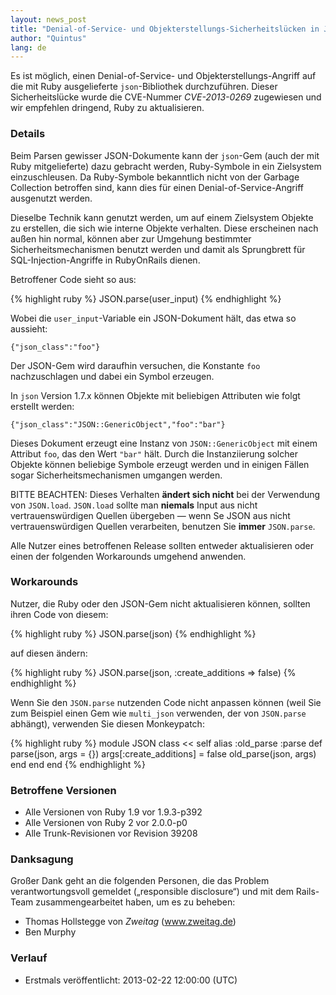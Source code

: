 ```yaml
---
layout: news_post
title: "Denial-of-Service- und Objekterstellungs-Sicherheitslücken in JSON (CVE-2013-0269)"
author: "Quintus"
lang: de
---
```


Es ist möglich, einen Denial-of-Service- und Objekterstellungs-Angriff
auf die mit Ruby ausgelieferte `json`-Bibliothek durchzuführen. Dieser
Sicherheitslücke wurde die CVE-Nummer *CVE-2013-0269* zugewiesen und wir
empfehlen dringend, Ruby zu aktualisieren.

### Details

Beim Parsen gewisser JSON-Dokumente kann der `json`-Gem (auch der mit
Ruby mitgelieferte) dazu gebracht werden, Ruby-Symbole in ein Zielsystem
einzuschleusen. Da Ruby-Symbole bekanntlich nicht von der Garbage
Collection betroffen sind, kann dies für einen Denial-of-Service-Angriff
ausgenutzt werden.

Dieselbe Technik kann genutzt werden, um auf einem Zielsystem Objekte zu
erstellen, die sich wie interne Objekte verhalten. Diese erscheinen nach
außen hin normal, können aber zur Umgehung bestimmter
Sicherheitsmechanismen benutzt werden und damit als Sprungbrett für
SQL-Injection-Angriffe in RubyOnRails dienen.

Betroffener Code sieht so aus:

{% highlight ruby %}
JSON.parse(user_input)
{% endhighlight %}

Wobei die `user_input`-Variable ein JSON-Dokument hält, das etwa so
aussieht:


    {"json_class":"foo"}

Der JSON-Gem wird daraufhin versuchen, die Konstante `foo`
nachzuschlagen und dabei ein Symbol erzeugen.

In `json` Version 1.7.x können Objekte mit beliebigen Attributen wie
folgt erstellt werden:


    {"json_class":"JSON::GenericObject","foo":"bar"}

Dieses Dokument erzeugt eine Instanz von `JSON::GenericObject` mit einem
Attribut `foo`, das den Wert `"bar"` hält. Durch die Instanziierung
solcher Objekte können beliebige Symbole erzeugt werden und in einigen
Fällen sogar Sicherheitsmechanismen umgangen werden.

BITTE BEACHTEN: Dieses Verhalten **ändert sich nicht** bei der
Verwendung von `JSON.load`. `JSON.load` sollte man **niemals** Input aus
nicht vertrauenswürdigen Quellen übergeben — wenn Se JSON aus nicht
vertrauenswürdigen Quellen verarbeiten, benutzen Sie **immer**
`JSON.parse`.

Alle Nutzer eines betroffenen Release sollten entweder aktualisieren
oder einen der folgenden Workarounds umgehend anwenden.

### Workarounds

Nutzer, die Ruby oder den JSON-Gem nicht aktualisieren können, sollten
ihren Code von diesem:

{% highlight ruby %}
JSON.parse(json)
{% endhighlight %}

auf diesen ändern:

{% highlight ruby %}
JSON.parse(json, :create_additions => false)
{% endhighlight %}

Wenn Sie den `JSON.parse` nutzenden Code nicht anpassen können (weil Sie
zum Beispiel einen Gem wie `multi_json` verwenden, der von `JSON.parse`
abhängt), verwenden Sie diesen Monkeypatch:

{% highlight ruby %}
module JSON
  class << self
    alias :old_parse :parse
    def parse(json, args = {})
      args[:create_additions] = false
      old_parse(json, args)
    end
  end
end
{% endhighlight %}

### Betroffene Versionen

* Alle Versionen von Ruby 1.9 vor 1.9.3-p392
* Alle Versionen von Ruby 2 vor 2.0.0-p0
* Alle Trunk-Revisionen vor Revision 39208

### Danksagung

Großer Dank geht an die folgenden Personen, die das Problem
verantwortungsvoll gemeldet („responsible disclosure“) und mit dem
Rails-Team zusammengearbeitet haben, um es zu beheben:

* Thomas Hollstegge von *Zweitag* (www.zweitag.de)
* Ben Murphy

### Verlauf

* Erstmals veröffentlicht: 2013-02-22 12:00:00 (UTC)

